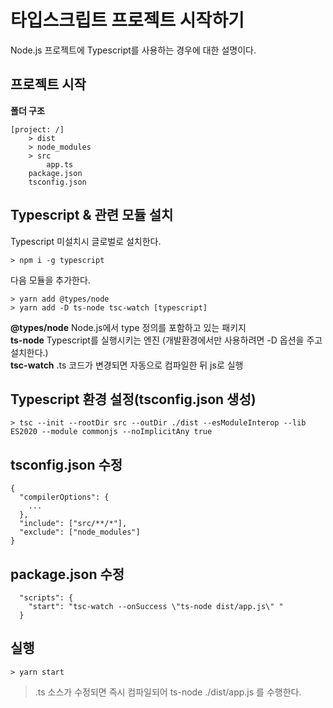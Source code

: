 # 타입스크립트 프로젝트 시작하기

Node.js 프로젝트에 Typescript를 사용하는 경우에 대한 설명이다.

## 프로젝트 시작

**폴더 구조**

```node
[project: /]
    > dist
    > node_modules
    > src
        app.ts
    package.json
    tsconfig.json
```

## Typescript & 관련 모듈 설치

Typescript 미설치시 글로벌로 설치한다.

```node
> npm i -g typescript
```

다음 모듈을 추가한다.

```node
> yarn add @types/node
> yarn add -D ts-node tsc-watch [typescript]
```

**@types/node** Node.js에서 type 정의를 포함하고 있는 패키지  
**ts-node** Typescript를 실행시키는 엔진 (개발환경에서만 사용하려면 -D 옵션을 주고 설치한다.)  
**tsc-watch** .ts 코드가 변경되면 자동으로 컴파일한 뒤 js로 실행

## Typescript 환경 설정(tsconfig.json 생성)

```node
> tsc --init --rootDir src --outDir ./dist --esModuleInterop --lib ES2020 --module commonjs --noImplicitAny true
```

## tsconfig.json 수정

```node
{
  "compilerOptions": {
    ...
  },
  "include": ["src/**/*"],
  "exclude": ["node_modules"]
}
```

## package.json 수정

```node
  "scripts": {
    "start": "tsc-watch --onSuccess \"ts-node dist/app.js\" "
  }
```

## 실행

```node
> yarn start
```

> .ts 소스가 수정되면 즉시 컴파일되어 ts-node ./dist/app.js 를 수행한다.
